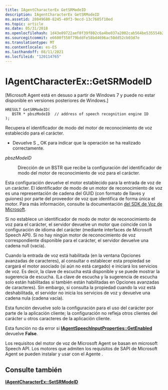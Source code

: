 ```yaml
---
title: IAgentCharacterEx GetSRModeID
description: IAgentCharacterEx GetSRModeID
ms.assetid: 28049680-8245-49f3-9ecd-13c7605f10ed
ms.topic: article
ms.date: 05/31/2018
ms.openlocfilehash: 1d43e09722aef8f39f802c6a4be037a2002cab564be535554b2450668faed90d
ms.sourcegitcommit: e6600f550f79bddfe58bd4696ac50dd52cb03d7e
ms.translationtype: MT
ms.contentlocale: es-ES
ms.lasthandoff: 08/11/2021
ms.locfileid: "120114765"
---
```

# <a name="iagentcharacterexgetsrmodeid"></a>IAgentCharacterEx::GetSRModeID

\[Microsoft Agent está en desuso a partir de Windows 7 y puede no estar disponible en versiones posteriores de Windows.\]

``` syntax
HRESULT GetSRModeID(
   BSTR * pbszModeID  // address of speech recognition engine ID
);
```

Recupera el identificador de modo del motor de reconocimiento de voz establecido para el carácter.

-   Devuelve S \_ OK para indicar que la operación se ha realizado correctamente.

<dl> <dt>

<span id="pbszModeID"></span><span id="pbszmodeid"></span><span id="PBSZMODEID"></span>*pbszModeID*
</dt> <dd>

Dirección de un BSTR que recibe la configuración del identificador de modo del motor de reconocimiento de voz para el carácter.

</dd> </dl>

Esta configuración devuelve el motor establecido para la entrada de voz de un carácter. El identificador de modo de un motor de reconocimiento de voz es una representación de cadena del GUID (con formato de llaves y guiones) por parte del proveedor de voz que identifica de forma única el motor. Para más información, consulte la documentación [del SDK de Voz de Microsoft](https://msdn.microsoft.com/library/ee705648.aspx).

Si no establece un identificador de modo de motor de reconocimiento de voz para el carácter, el servidor devuelve un motor que coincide con la configuración de idioma del carácter (mediante interfaces de Microsoft Speech API). Si no hay ningún motor de reconocimiento de voz correspondiente disponible para el carácter, el servidor devuelve una cadena null (vacía).

Cuando la entrada de voz está habilitada (en la ventana Opciones avanzadas de caracteres), al consultar o establecer esta propiedad se cargará el motor asociado (si aún no está cargado) e iniciará los servicios de voz. Es decir, la clave de escucha está disponible y se puede mostrar la sugerencia de escucha. (La clave de escucha y la sugerencia de escucha solo están habilitadas si también están habilitadas en Opciones avanzadas de caracteres). Sin embargo, si consulta la propiedad cuando la voz está deshabilitada, el servidor no inicia los servicios de voz y devuelve una cadena nula (cadena vacía).

Esta función devuelve solo la configuración para el uso del carácter por parte de la aplicación cliente; la configuración no refleja otros clientes del carácter u otros caracteres de la aplicación cliente.

Esta función no da error si [**IAgentSpeechInputProperties::GetEnabled**](iagentspeechinputproperties--getenabled.md) devuelve **False**.

Los requisitos del motor de voz de Microsoft Agent se basan en microsoft Speech API. Los motores que admiten los requisitos de SAPI de Microsoft Agent se pueden instalar y usar con el Agente .

## <a name="see-also"></a>Consulte también

[**IAgentCharacterEx::SetSRModeID**](iagentcharacterex--setsrmodeid.md)


 

 




